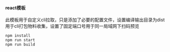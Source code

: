 #### react模板

此模板用于自定义cli拉取，只是添加了必要的配置文件，设置编译输出目录为dist用于cli打包物料收集，设置了固定端口号用于同一局域网下扫码预览

```
npm install
npm run start
npm run build
```
